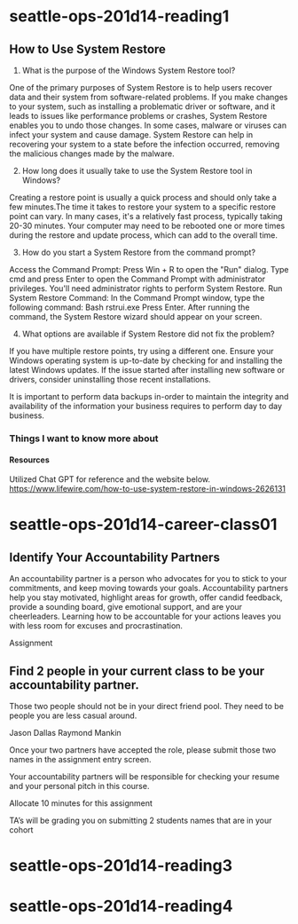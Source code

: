 # seattle-ops-201d14-reading1
## How to Use System Restore

1. What is the purpose of the Windows System Restore tool?

One of the primary purposes of System Restore is to help users recover data and  their system from software-related problems. If you make changes to your system, such as installing a problematic driver or software, and it leads to issues like performance problems or crashes, System Restore enables you to undo those changes. In some cases, malware or viruses can infect your system and cause damage. System Restore can help in recovering your system to a state before the infection occurred, removing the malicious changes made by the malware.

2. How long does it usually take to use the System Restore tool in Windows?

Creating a restore point is usually a quick process and should only take a few minutes.The time it takes to restore your system to a specific restore point can vary. In many cases, it's a relatively fast process, typically taking 20-30 minutes. Your computer may need to be rebooted one or more times during the restore and update process, which can add to the overall time.

3. How do you start a System Restore from the command prompt?

Access the Command Prompt:
Press Win + R to open the "Run" dialog.
Type cmd and press Enter to open the Command Prompt with administrator privileges. You'll need administrator rights to perform System Restore.
Run System Restore Command:
In the Command Prompt window, type the following command:
Bash 
rstrui.exe
Press Enter.
After running the command, the System Restore wizard should appear on your screen.

4. What options are available if System Restore did not fix the problem?

If you have multiple restore points, try using a different one. Ensure your Windows operating system is up-to-date by checking for and installing the latest Windows updates.  If the issue started after installing new software or drivers, consider uninstalling those recent installations. 

It is important to perform data backups in-order to maintain the integrity and availability of the information your business requires to perform day to day business.

### Things I want to know more about
#### Resources 
Utilized Chat GPT for reference and the website below.
https://www.lifewire.com/how-to-use-system-restore-in-windows-2626131



# seattle-ops-201d14-career-class01
## Identify Your Accountability Partners

An accountability partner is a person who advocates for you to stick to your commitments, and keep moving towards your goals. Accountability partners help you stay motivated, highlight areas for growth, offer candid feedback, provide a sounding board, give emotional support, and are your cheerleaders. Learning how to be accountable for your actions leaves you with less room for excuses and procrastination.

Assignment

## Find 2 people in your current class to be your accountability partner.

Those two people should not be in your direct friend pool. They need to be people you are less casual around.

Jason Dallas
Raymond Mankin


Once your two partners have accepted the role, please submit those two names in the assignment entry screen.

Your accountability partners will be responsible for checking your resume and your personal pitch in this course.


Allocate 10 minutes for this assignment

TA’s will be grading you on submitting 2 students names that are in your cohort


# seattle-ops-201d14-reading3
# seattle-ops-201d14-reading4
